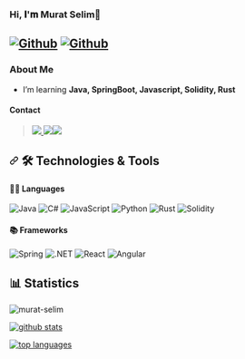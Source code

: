 ### Hi, 𝐈'𝐦 Murat Selim👋

## [![Github](https://img.shields.io/github/followers/murat-selim?label=Follow&style=social)](https://github.com/murat-selim) [![Github](https://img.shields.io/github/stars/murat-selim?label=Star&style=social)](https://github.com/murat-selim)

### About Me

-  I’m learning **Java, SpringBoot, Javascript, Solidity, Rust**

#### Contact

<blockquote>
<a href="[mail]: mailto:yesraoz09@gmail.com?subject=[GitHub]%20Source%20Han%20Sans"><img src="https://img.shields.io/badge/Gmail-%23FF0000.svg?style=for-the-badge&logo=Gmail&logoColor=white"> <a href="https://www.linkedin.com/in/murat-selim-125680236/"><img src="https://img.shields.io/badge/Linkedin-%23E4405F.svg?style=for-the-badge&logo=Linkedin&logoColor=white"><a href=https://medium.com/@muratselim><img src="https://img.shields.io/badge/Medium-12100E?style=for-the-badge&logo=medium&logoColor=white">
</blockquote>

<h2> 
    <a id="user-content--technologies--tools" class="anchor" aria-hidden="true" href="#-technologies--tools"><svg class="octicon octicon-link" viewBox="0 0 16 16" 
    version="1.1" width="16" height="16" aria-hidden="true"><path fill-rule="evenodd" d="M7.775 3.275a.75.75 0 001.06 1.06l1.25-1.25a2 2 0 112.83 2.83l-2.5 2.5a2 2 
    0 01-2.83 0 .75.75 0 00-1.06 1.06 3.5 3.5 0 004.95 0l2.5-2.5a3.5 3.5 0 00-4.95-4.95l-1.25 1.25zm-4.69 9.64a2 2 0 010-2.83l2.5-2.5a2 2 0 012.83 0 .75.75 0 
    001.06-1.06 3.5 3.5 0 00-4.95 0l-2.5 2.5a3.5 3.5 0 004.95 4.95l1.25-1.25a.75.75 0 00-1.06-1.06l-1.25 1.25a2 2 0 01-2.83 0z"></path></svg></a>
    <g-emoji class="g-emoji" alias="hammer_and_wrench" fallback-src="https://github.githubassets.com/images/icons/emoji/unicode/1f6e0.png">🛠</g-emoji>
    Technologies &amp; Tools
</h2>

#### 🧑‍💻 Languages 
![Java](https://img.shields.io/badge/-Java-black?style=flat-square&logo=Java)
![C#](https://img.shields.io/badge/C%23-black?&style=flat-square&logo=c-sharp)
![JavaScript](https://img.shields.io/badge/-JavaScript-black?style=flat-square&logo=javascript)
![Python](https://img.shields.io/badge/-Python-black?style=flat-square&logo=Python)
![Rust](https://img.shields.io/badge/-Rust-black?style=flat-square&logo=Rust)
![Solidity](https://img.shields.io/badge/-Solidity-black?style=flat-square&logo=Solidity)
#### 

#### 📚 Frameworks
![Spring](https://img.shields.io/badge/Spring-black?&style=flat-square&logo=Spring)
![.NET](https://img.shields.io/badge/.NET-black?&style=flat-square&logo=.net)
![React](https://img.shields.io/badge/-React.js-black?style=flat-square&logo=react)
![Angular](https://img.shields.io/badge/-Angular-black?style=flat-square&logo=angular)


  ## 📊 Statistics
<p align="left"> <img src="https://komarev.com/ghpvc/?username=murat-selim&label=Profile%20views&color=0e75b6&style=flat" alt="murat-selim" /> </p>

[![github stats](https://github-readme-stats.vercel.app/api?username=murat-selim&theme=blue-green)](https://github.com/anuraghazra/github-readme-stats)

[![top languages](https://github-readme-stats.vercel.app/api/top-langs/?username=murat-selim&theme=blue-green)](https://github.com/anuraghazra/github-readme-stats)


